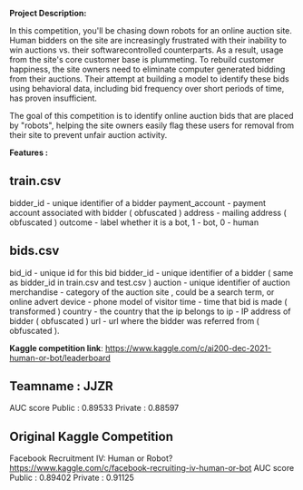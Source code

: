 **Project Description:**

In this competition, you'll be chasing down robots for an online auction site. Human bidders on
the site are increasingly frustrated with their inability to win auctions vs. their softwarecontrolled counterparts. As a result, usage from the site's core customer base is plummeting.
To rebuild customer happiness, the site owners need to eliminate computer generated bidding
from their auctions. Their attempt at building a model to identify these bids using behavioral
data, including bid frequency over short periods of time, has proven insufficient.

The goal of this competition is to identify online auction bids that are placed by "robots", helping
the site owners easily flag these users for removal from their site to prevent unfair auction
activity.

**Features :** 

train.csv
-----------------------------------------
bidder_id - unique identifier of a bidder
payment_account - payment account associated with bidder ( obfuscated )
address - mailing address ( obfuscated )
outcome - label whether it is a bot, 1 - bot, 0 - human

bids.csv
-----------------------------------------
bid_id - unique id for this bid
bidder_id - unique identifier of a bidder ( same as bidder_id in train.csv and test.csv ) 
auction - unique identifier of auction
merchandise - category of the auction site , could be a search term, or online advert
device - phone model of visitor
time - time that bid is made ( transformed )
country - the country that the ip belongs to
ip - IP address of bidder ( obfuscated )
url - url where the bidder was referred from ( obfuscated ).


**Kaggle competition link**: 
https://www.kaggle.com/c/ai200-dec-2021-human-or-bot/leaderboard

Teamname : JJZR
-----------------
AUC score
Public : 0.89533
Private : 0.88597

Original Kaggle Competition
-----------------------------
Facebook Recruitment IV: Human or Robot?
https://www.kaggle.com/c/facebook-recruiting-iv-human-or-bot
AUC score
Public : 0.89402
Private : 0.91125
